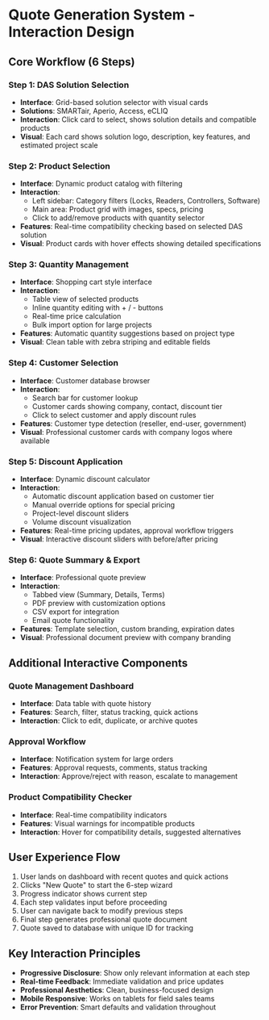 # Quote Generation System - Interaction Design

## Core Workflow (6 Steps)

### Step 1: DAS Solution Selection
- **Interface**: Grid-based solution selector with visual cards
- **Solutions**: SMARTair, Aperio, Access, eCLIQ
- **Interaction**: Click card to select, shows solution details and compatible products
- **Visual**: Each card shows solution logo, description, key features, and estimated project scale

### Step 2: Product Selection
- **Interface**: Dynamic product catalog with filtering
- **Interaction**: 
  - Left sidebar: Category filters (Locks, Readers, Controllers, Software)
  - Main area: Product grid with images, specs, pricing
  - Click to add/remove products with quantity selector
- **Features**: Real-time compatibility checking based on selected DAS solution
- **Visual**: Product cards with hover effects showing detailed specifications

### Step 3: Quantity Management
- **Interface**: Shopping cart style interface
- **Interaction**:
  - Table view of selected products
  - Inline quantity editing with + / - buttons
  - Real-time price calculation
  - Bulk import option for large projects
- **Features**: Automatic quantity suggestions based on project type
- **Visual**: Clean table with zebra striping and editable fields

### Step 4: Customer Selection
- **Interface**: Customer database browser
- **Interaction**:
  - Search bar for customer lookup
  - Customer cards showing company, contact, discount tier
  - Click to select customer and apply discount rules
- **Features**: Customer type detection (reseller, end-user, government)
- **Visual**: Professional customer cards with company logos where available

### Step 5: Discount Application
- **Interface**: Dynamic discount calculator
- **Interaction**:
  - Automatic discount application based on customer tier
  - Manual override options for special pricing
  - Project-level discount sliders
  - Volume discount visualization
- **Features**: Real-time pricing updates, approval workflow triggers
- **Visual**: Interactive discount sliders with before/after pricing

### Step 6: Quote Summary & Export
- **Interface**: Professional quote preview
- **Interaction**:
  - Tabbed view (Summary, Details, Terms)
  - PDF preview with customization options
  - CSV export for integration
  - Email quote functionality
- **Features**: Template selection, custom branding, expiration dates
- **Visual**: Professional document preview with company branding

## Additional Interactive Components

### Quote Management Dashboard
- **Interface**: Data table with quote history
- **Features**: Search, filter, status tracking, quick actions
- **Interaction**: Click to edit, duplicate, or archive quotes

### Approval Workflow
- **Interface**: Notification system for large orders
- **Features**: Approval requests, comments, status tracking
- **Interaction**: Approve/reject with reason, escalate to management

### Product Compatibility Checker
- **Interface**: Real-time compatibility indicators
- **Features**: Visual warnings for incompatible products
- **Interaction**: Hover for compatibility details, suggested alternatives

## User Experience Flow
1. User lands on dashboard with recent quotes and quick actions
2. Clicks "New Quote" to start the 6-step wizard
3. Progress indicator shows current step
4. Each step validates input before proceeding
5. User can navigate back to modify previous steps
6. Final step generates professional quote document
7. Quote saved to database with unique ID for tracking

## Key Interaction Principles
- **Progressive Disclosure**: Show only relevant information at each step
- **Real-time Feedback**: Immediate validation and price updates
- **Professional Aesthetics**: Clean, business-focused design
- **Mobile Responsive**: Works on tablets for field sales teams
- **Error Prevention**: Smart defaults and validation throughout